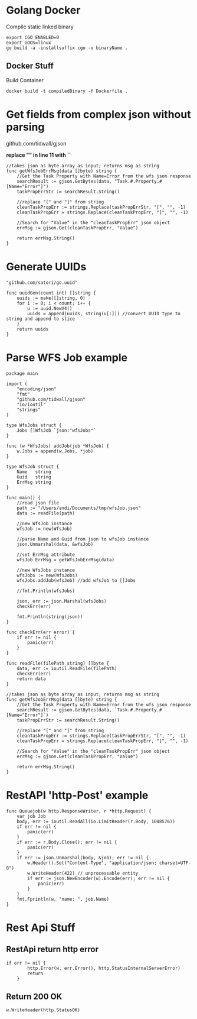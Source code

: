 # Golang Docker
Compile static linked binary

```
export CGO_ENABLED=0
export GOOS=linux 
go build -a -installsuffix cgo -o binaryName .
```

## Docker Stuff

Build Container

```docker build -t compiledBinary -f Dockerfile .```


# Get fields from complex json without parsing

github.com/tidwall/gjson

**replace "" in line 11 with ``**

```
//takes json as byte array as input; returns msg as string
func getWfsJobErrMsg(data []byte) string {
	//Get the Task Property with Name=Error from the wfs json response
	searchResult := gjson.GetBytes(data, "Task.#.Property.#[Name="Error"]")
	taskPropErrStr := searchResult.String()

	//replace "[" and "]" from string
	cleanTaskPropErr := strings.Replace(taskPropErrStr, "[", "", -1)
	cleanTaskPropErr = strings.Replace(cleanTaskPropErr, "]", "", -1)

	//Search for "Value" in the "cleanTaskPropErr" json object
	errMsg := gjson.Get(cleanTaskPropErr, "Value")

	return errMsg.String()
}
```

# Generate UUIDs

``` "github.com/satori/go.uuid" ```

```
func uuidGen(count int) []string {
	uuids := make([]string, 0)
	for i := 0; i < count; i++ {
		u := uuid.NewV4()
		uuids = append(uuids, string(u[:])) //convert UUID type to string and append to slice
	}
	return uuids
}
```

# Parse WFS Job example

```
package main

import (
	"encoding/json"
	"fmt"
	"github.com/tidwall/gjson"
	"io/ioutil"
	"strings"
)

type WfsJobs struct {
	Jobs []WfsJob `json:"wfsJobs"`
}

func (w *WfsJobs) addJob(job *WfsJob) {
	w.Jobs = append(w.Jobs, *job)
}

type WfsJob struct {
	Name   string
	Guid   string
	ErrMsg string
}

func main() {
	//read json file
	path := "/Users/andi/Documents/tmp/wfsJob.json"
	data := readFile(path)

	//new WfsJob instance
	wfsJob := new(WfsJob)

	//parse Name and Guid from json to wfsJob instance
	json.Unmarshal(data, &wfsJob)

	//set ErrMsg attribute
	wfsJob.ErrMsg = getWfsJobErrMsg(data)

	//new WfsJobs instance
	wfsJobs := new(WfsJobs)
	wfsJobs.addJob(wfsJob) //add wfsJob to []Jobs

	//fmt.Println(wfsJobs)

	json, err := json.Marshal(wfsJobs)
	checkErr(err)

	fmt.Println(string(json))
}

func checkErr(err error) {
	if err != nil {
		panic(err)
	}
}

func readFile(filePath string) []byte {
	data, err := ioutil.ReadFile(filePath)
	checkErr(err)
	return data
}

//takes json as byte array as input; returns msg as string
func getWfsJobErrMsg(data []byte) string {
	//Get the Task Property with Name=Error from the wfs json response
	searchResult := gjson.GetBytes(data, `Task.#.Property.#[Name="Error"]`)
	taskPropErrStr := searchResult.String()

	//replace "[" and "]" from string
	cleanTaskPropErr := strings.Replace(taskPropErrStr, "[", "", -1)
	cleanTaskPropErr = strings.Replace(cleanTaskPropErr, "]", "", -1)

	//Search for "Value" in the "cleanTaskPropErr" json object
	errMsg := gjson.Get(cleanTaskPropErr, "Value")

	return errMsg.String()
}
```

# RestAPI 'http-Post' example

```
func Queuejob(w http.ResponseWriter, r *http.Request) {
	var job Job
	body, err := ioutil.ReadAll(io.LimitReader(r.Body, 1048576))
	if err != nil {
		panic(err)
	}
	if err := r.Body.Close(); err != nil {
		panic(err)
	}
	if err := json.Unmarshal(body, &job); err != nil {
		w.Header().Set("Content-Type", "application/json; charset=UTF-8")
		w.WriteHeader(422) // unprocessable entity
		if err := json.NewEncoder(w).Encode(err); err != nil {
			panic(err)
		}
	}
	fmt.Fprintln(w, "name: ", job.Name)
}
```
# Rest Api Stuff

## RestApi return http error
```
if err != nil {
		http.Error(w, err.Error(), http.StatusInternalServerError)
		return
	}
```

## Return 200 OK
```
w.WriteHeader(http.StatusOK)
```

